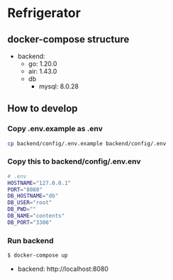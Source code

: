 # Refrigerator

## docker-compose structure
- backend:
  - go: 1.20.0
  - air: 1.43.0
  - db
    - mysql: 8.0.28

## How to develop
### Copy .env.example as .env
```sh
cp backend/config/.env.example backend/config/.env
```

### Copy this to backend/config/.env.env
```sh
# .env
HOSTNAME="127.0.0.1"
PORT="8080"
DB_HOSTNAME="db"
DB_USER="root"
DB_PWD=""
DB_NAME="contents"
DB_PORT="3306"
```

### Run backend
```sh
$ docker-compose up
```
- backend: http://localhost:8080
